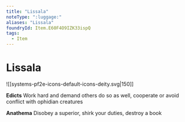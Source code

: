 ```yaml
---
title: "Lissala"
noteType: ":luggage:"
aliases: "Lissala"
foundryId: Item.E60F4O9IZK33ispQ
tags:
  - Item
---
```


# Lissala
![[systems-pf2e-icons-default-icons-deity.svg|150]]

**Edicts** Work hard and demand others do so as well, cooperate or avoid conflict with ophidian creatures

**Anathema** Disobey a superior, shirk your duties, destroy a book
